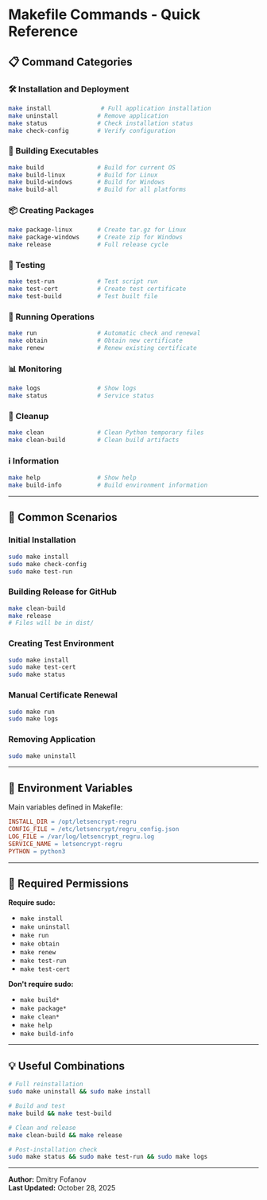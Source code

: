 # Makefile Commands - Quick Reference

## 📋 Command Categories

### 🛠️ Installation and Deployment

```bash
make install              # Full application installation
make uninstall           # Remove application
make status              # Check installation status
make check-config        # Verify configuration
```

### 🔨 Building Executables

```bash
make build               # Build for current OS
make build-linux         # Build for Linux
make build-windows       # Build for Windows
make build-all           # Build for all platforms
```

### 📦 Creating Packages

```bash
make package-linux       # Create tar.gz for Linux
make package-windows     # Create zip for Windows
make release             # Full release cycle
```

### 🧪 Testing

```bash
make test-run            # Test script run
make test-cert           # Create test certificate
make test-build          # Test built file
```

### 🚀 Running Operations

```bash
make run                 # Automatic check and renewal
make obtain              # Obtain new certificate
make renew               # Renew existing certificate
```

### 📊 Monitoring

```bash
make logs                # Show logs
make status              # Service status
```

### 🧹 Cleanup

```bash
make clean               # Clean Python temporary files
make clean-build         # Clean build artifacts
```

### ℹ️ Information

```bash
make help                # Show help
make build-info          # Build environment information
```

---

## 🎯 Common Scenarios

### Initial Installation
```bash
sudo make install
sudo make check-config
sudo make test-run
```

### Building Release for GitHub
```bash
make clean-build
make release
# Files will be in dist/
```

### Creating Test Environment
```bash
sudo make install
sudo make test-cert
sudo make status
```

### Manual Certificate Renewal
```bash
sudo make run
sudo make logs
```

### Removing Application
```bash
sudo make uninstall
```

---

## 📝 Environment Variables

Main variables defined in Makefile:

```makefile
INSTALL_DIR = /opt/letsencrypt-regru
CONFIG_FILE = /etc/letsencrypt/regru_config.json
LOG_FILE = /var/log/letsencrypt_regru.log
SERVICE_NAME = letsencrypt-regru
PYTHON = python3
```

---

## 🔐 Required Permissions

**Require sudo:**
- `make install`
- `make uninstall`
- `make run`
- `make obtain`
- `make renew`
- `make test-run`
- `make test-cert`

**Don't require sudo:**
- `make build*`
- `make package*`
- `make clean*`
- `make help`
- `make build-info`

---

## 💡 Useful Combinations

```bash
# Full reinstallation
sudo make uninstall && sudo make install

# Build and test
make build && make test-build

# Clean and release
make clean-build && make release

# Post-installation check
sudo make status && sudo make test-run && sudo make logs
```

---

**Author:** Dmitry Fofanov  
**Last Updated:** October 28, 2025
